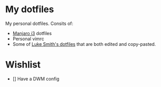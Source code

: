 # My dotfiles

My personal dotfiles. Consits of:

- [Manjaro i3](https://manjaro.org/downloads/community/i3/) dotfiles
- Personal vimrc
- Some of [Luke Smith's dotfiles]() that are both edited and copy-pasted.

# Wishlist
- [] Have a DWM config
